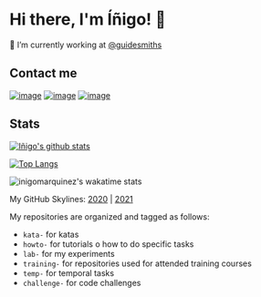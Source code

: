 # Hi there, I'm Íñigo! 👋

🔭 I’m currently working at [@guidesmiths](https://github.com/guidesmiths)

## Contact me

[![image](https://img.shields.io/badge/GitHub-100000?style=for-the-badge&logo=github&logoColor=white)](https://github.com/inigomarquinez)
[![image](https://img.shields.io/badge/LinkedIn-0077B5?style=for-the-badge&logo=linkedin&logoColor=white)](https://www.linkedin.com/in/inigo-marquinez/)
[![image](https://img.shields.io/badge/Microsoft_Outlook-0078D4?style=for-the-badge&logo=microsoft-outlook&logoColor=white)](mailto:inigo.marquinez@dcsl.com)

## Stats

[![Iñigo's github stats](https://github-readme-stats.vercel.app/api?username=inigomarquinez&count_private=true&show_icons=true&theme=dark)](https://github.com/anuraghazra/github-readme-stats)

[![Top Langs](https://github-readme-stats.vercel.app/api/top-langs/?username=inigomarquinez)](https://github.com/anuraghazra/github-readme-stats)

![inigomarquinez's wakatime stats](https://github-readme-stats.vercel.app/api/wakatime?username=inigomarquinez)

My GitHub Skylines: [2020](https://skyline.github.com/inigomarquinez/2020) | [2021](https://skyline.github.com/inigomarquinez/2021)

My repositories are organized and tagged as follows:

- `kata-` for katas
- `howto-` for tutorials o how to do specific tasks
- `lab-` for my experiments
- `training-` for repositories used for attended training courses
- `temp-` for temporal tasks
- `challenge-` for code challenges

<!--
![inigomarquinez's wakatime stats](https://wakatime.com/share/@inigomarquinez/c794cf97-1875-41d1-93ca-f81f743dbab0.svg)
-->

<!--
Badges: https://github.com/alexandresanlim/Badges4-README.md-Profile
Shields: https://shields.io/

Here are some ideas to get you started:

- 🔭 I’m currently working on ...
- 🌱 I’m currently learning ...
- 👯 I’m looking to collaborate on ...
- 🤔 I’m looking for help with ...
- 💬 Ask me about ...
- 📫 How to reach me: ...
- 😄 Pronouns: ...
- ⚡ Fun fact: ...
-->
